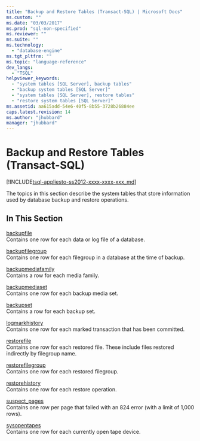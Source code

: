 ```yaml
---
title: "Backup and Restore Tables (Transact-SQL) | Microsoft Docs"
ms.custom: ""
ms.date: "03/03/2017"
ms.prod: "sql-non-specified"
ms.reviewer: ""
ms.suite: ""
ms.technology: 
  - "database-engine"
ms.tgt_pltfrm: ""
ms.topic: "language-reference"
dev_langs: 
  - "TSQL"
helpviewer_keywords: 
  - "system tables [SQL Server], backup tables"
  - "backup system tables [SQL Server]"
  - "system tables [SQL Server], restore tables"
  - "restore system tables [SQL Server]"
ms.assetid: aa615add-54e6-40f5-8b55-3728b26884ee
caps.latest.revision: 14
ms.author: "jhubbard"
manager: "jhubbard"
---
```

# Backup and Restore Tables (Transact-SQL)
[!INCLUDE[tsql-appliesto-ss2012-xxxx-xxxx-xxx_md](../../../integration-services/system/stored-procedures/includes/tsql-appliesto-ss2012-xxxx-xxxx-xxx-md.md)]

  The topics in this section describe the system tables that store information used by database backup and restore operations.  
  
## In This Section  
 [backupfile](../../../relational-databases/reference/system-tables/backupfile-transact-sql.md)  
 Contains one row for each data or log file of a database.  
  
 [backupfilegroup](../../../relational-databases/reference/system-tables/backupfilegroup-transact-sql.md)  
 Contains one row for each filegroup in a database at the time of backup.  
  
 [backupmediafamily](../../../relational-databases/reference/system-tables/backupmediafamily-transact-sql.md)  
 Contains a row for each media family.  
  
 [backupmediaset](../../../relational-databases/reference/system-tables/backupmediaset-transact-sql.md)  
 Contains one row for each backup media set.  
  
 [backupset](../../../relational-databases/reference/system-tables/backupset-transact-sql.md)  
 Contains a row for each backup set.  
  
 [logmarkhistory](../../../relational-databases/reference/system-tables/logmarkhistory-transact-sql.md)  
 Contains one row for each marked transaction that has been committed.  
  
 [restorefile](../../../relational-databases/reference/system-tables/restorefile-transact-sql.md)  
 Contains one row for each restored file. These include files restored indirectly by filegroup name.  
  
 [restorefilegroup](../../../relational-databases/reference/system-tables/restorefilegroup-transact-sql.md)  
 Contains one row for each restored filegroup.  
  
 [restorehistory](../../../relational-databases/reference/system-tables/restorehistory-transact-sql.md)  
 Contains one row for each restore operation.  
  
 [suspect_pages](../../../relational-databases/reference/system-tables/suspect-pages-transact-sql.md)  
 Contains one row per page that failed with an 824 error (with a limit of 1,000 rows).  
  
 [sysopentapes](../../../relational-databases/reference/system-tables/sysopentapes-transact-sql.md)  
 Contains one row for each currently open tape device.  
  
  